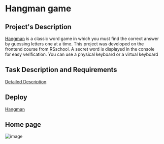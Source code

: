 # Hangman game
## Project's Description
[Hangman](https://ru.wikipedia.org/wiki/Виселица_(игра)) is a classic word game in which you must find the correct answer by guessing letters one at a time. This project was developed on the frontend course from RSschool. A secret word is displayed in the console for easy verification. You can use a physical keyboard or a virtual keyboard
## Task Description and Requirements
[Detailed Description](https://github.com/rolling-scopes-school/tasks/tree/master/stage1/tasks/hangman)
## Deploy
[Hangman](https://rolling-scopes-school.github.io/maxalesh-JSFE2023Q4/hangman/)
## Home page
![image](https://github.com/maxalesh/hangman/assets/84460403/df796331-09be-481a-87f6-b96e78a6db51)
